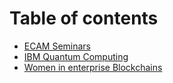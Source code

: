 # Table of contents

* [ECAM Seminars](README.md)
* [IBM Quantum Computing](ibm-quantum-computing.md)
* [Women in enterprise Blockchains](women-in-enterprise-blockchains.md)

